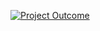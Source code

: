 [![Project Outcome](https://i.ibb.co/0C3JF12/fruit-brust.jpg)](https://codesperk.github.io/fruits-brust-ph/)
